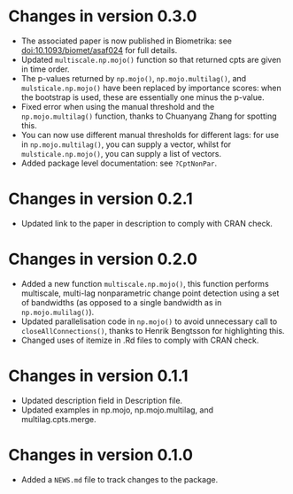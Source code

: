 # Changes in version 0.3.0

* The associated paper is now published in Biometrika: see 
<doi:10.1093/biomet/asaf024> for full details.
* Updated `multiscale.np.mojo()` function so that returned cpts are given in time order.
* The p-values returned by `np.mojo()`, `np.mojo.multilag()`, and `mulsticale.np.mojo()` 
have been replaced by importance scores: when the bootstrap is used, these are essentially one minus the p-value. 
* Fixed error when using the manual threshold and the `np.mojo.multilag()` function, thanks to 
Chuanyang Zhang for spotting this.
* You can now use different manual thresholds for different lags: for use 
in `np.mojo.multilag()`, you can supply a vector, whilst for `mulsticale.np.mojo()`, you can supply a list of vectors.
* Added package level documentation: see `?CptNonPar`.

# Changes in version 0.2.1

* Updated link to the paper in description to comply with CRAN check.

# Changes in version 0.2.0

* Added a new function `multiscale.np.mojo()`, this function performs multiscale, multi-lag 
nonparametric change point detection using a set of bandwidths (as opposed 
to a single bandwidth as in `np.mojo.mulilag()`).
* Updated parallelisation code in `np.mojo()` to avoid unnecessary call to `closeAllConnections()`, thanks to 
Henrik Bengtsson for highlighting this.
* Changed uses of itemize in .Rd files to comply with CRAN check.

# Changes in version 0.1.1

* Updated description field in Description file.
* Updated examples in np.mojo, np.mojo.multilag, and multilag.cpts.merge.

# Changes in version 0.1.0

* Added a `NEWS.md` file to track changes to the package.
